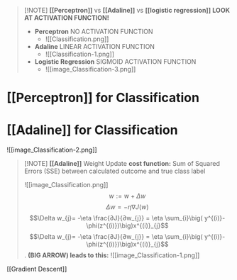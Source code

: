 
> [!NOTE] **[[Perceptron]]** vs **[[Adaline]]** vs **[[logistic regression]]**
> **LOOK AT ACTIVATION FUNCTION!**
> - **Perceptron** NO ACTIVATION FUNCTION
> 	- ![[Classification.png]]
> - **Adaline** LINEAR ACTIVATION FUNCTION
> 	- ![[Classification-1.png]]
> - **Logistic Regression** SIGMOID ACTIVATION FUNCTION
> 	- ![[image_Classification-3.png]]


# [[Perceptron]] for Classification

# [[Adaline]] for Classification
![[image_Classification-2.png]]

> [!NOTE] **[[Adaline]]** Weight Update
> **cost function:** Sum of Squared Errors (SSE) between calculated outcome and true class label
> 
> ![[image_Classification.png]]
> $$w:= w + \Delta w$$
$$\Delta w = -\eta \nabla J(w)$$
$$\Delta w_{j}= -\eta \frac{∂J}{∂w_{j}} = \eta \sum_{i}\big( y^{(i)}-\phi(z^{(i)})\big)x^{(i)}_{j}$$
$$\Delta w_{j}= -\eta \frac{∂J}{∂w_{j}} = \eta \sum_{i}\big( y^{(i)}-\phi(z^{(i)})\big)x^{(i)}_{j}$$
  .
 **(BIG ARROW) leads to this:**
 ![[image_Classification-1.png]]
 
 [[Gradient Descent]]

